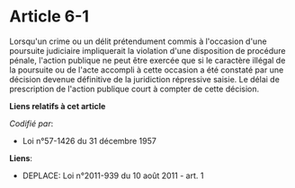 # Article 6-1

Lorsqu'un crime ou un délit prétendument commis à l'occasion d'une poursuite judiciaire impliquerait la violation d'une
disposition de procédure pénale, l'action publique ne peut être exercée que si le caractère illégal de la poursuite ou de
l'acte accompli à cette occasion a été constaté par une décision devenue définitive de la juridiction répressive saisie. Le
délai de prescription de l'action publique court à compter de cette décision.

**Liens relatifs à cet article**

_Codifié par_:

  - Loi n°57-1426 du 31 décembre 1957

**Liens**:

  - DEPLACE: Loi n°2011-939 du 10 août 2011 - art. 1
